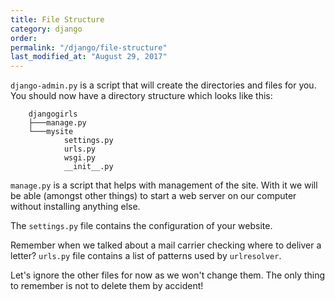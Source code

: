 ```yaml
---
title: File Structure
category: django
order: 
permalink: "/django/file-structure"
last_modified_at: "August 29, 2017"
---
```


`django-admin.py` is a script that will create the directories and files for you. You should now have a directory structure which looks like this:

```
    djangogirls
    ├───manage.py
    └───mysite
            settings.py
            urls.py
            wsgi.py
            __init__.py
```

`manage.py` is a script that helps with management of the site. With it we will be able (amongst other things) to start a web server on our computer without installing anything else.

The `settings.py` file contains the configuration of your website.

Remember when we talked about a mail carrier checking where to deliver a letter? `urls.py` file contains a list of patterns used by `urlresolver`.

Let's ignore the other files for now as we won't change them. The only thing to remember is not to delete them by accident!
